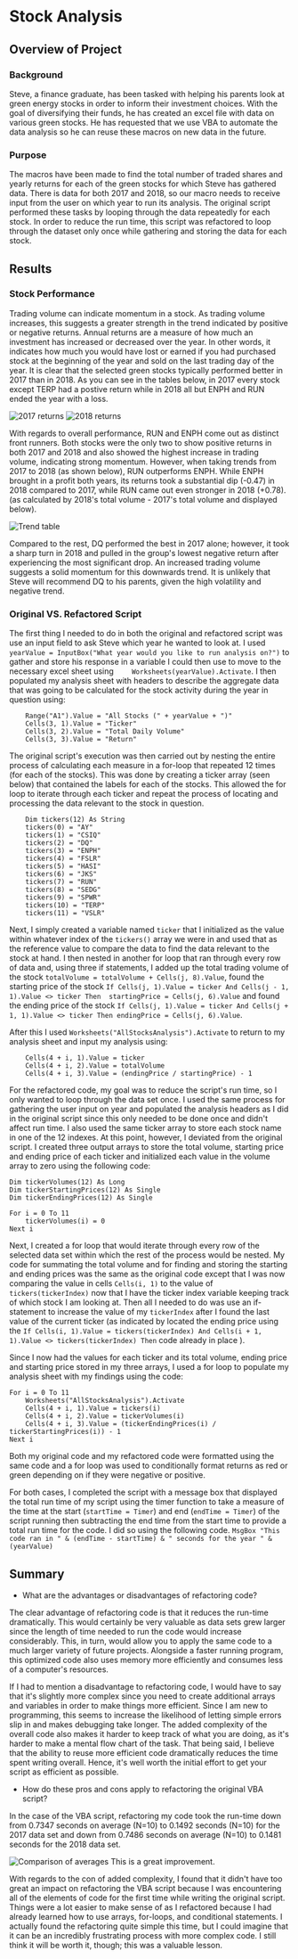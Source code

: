 # Stock Analysis

## Overview of Project
### Background
Steve, a finance graduate, has been tasked with helping his parents look at green energy stocks in order to inform their investment choices. With the goal of diversifying their funds, he has created an excel file with data on various green stocks. He has requested that we use VBA to automate the data analysis so he can reuse these macros on new data in the future. 

### Purpose
The macros have been made to find the total number of traded shares and yearly returns for each of the green stocks for which Steve has gathered data. There is data for both 2017 and 2018, so our macro needs to receive input from the user on which year to run its analysis. The original script performed these tasks by looping through the data repeatedly for each stock. In order to reduce the run time, this script was refactored to loop through the dataset only once while gathering and storing the data for each stock. 

## Results
### Stock Performance
Trading volume can indicate momentum in a stock. As trading volume increases, this suggests a greater strength in the trend indicated by positive or negative returns. Annual returns are a measure of how much an investment has increased or decreased over the year. In other words, it indicates how much you would have lost or earned if you had purchased stock at the beginning of the year and sold on the last trading day of the year. It is clear that the selected green stocks typically performed better in 2017 than in 2018. As you can see in the tables below, in 2017 every stock except TERP had a postive return while in 2018 all but ENPH and RUN ended the year with a loss.


![2017 returns](/Resources/VBA_Challenge_2017.PNG)
![2018 returns](/Resources/VBA_Challenge_2018.PNG)

With regards to overall performance, RUN and ENPH come out as distinct front runners. Both stocks were the only two to show positive returns in both 2017 and 2018 and also showed the highest increase in trading volume, indicating strong momentum.  However, when taking trends from 2017 to 2018 (as shown below), RUN outperforms ENPH. While ENPH brought in a profit both years, its returns took a substantial dip (-0.47) in 2018 compared to 2017, while RUN came out even stronger in 2018 (+0.78).  (as calculated by 2018's total volume - 2017's total volume and displayed below). 

![Trend table](/Screenshots/Trends.PNG)

Compared to the rest, DQ performed the best in 2017 alone; however, it took a sharp turn in 2018 and pulled in the group's lowest negative return after experiencing the most significant drop. An increased trading volume suggests a solid momentum for this downwards trend. It is unlikely that Steve will recommend DQ to his parents, given the high volatility and negative trend. 
 

### Original VS. Refactored Script
The first thing I needed to do in both the original and refactored script was use an input field to ask Steve which year he wanted to look at. I used `yearValue = InputBox("What year would you like to run analysis on?")` to gather and store his response in a variable I could then use to move to the necessary excel sheet using `    Worksheets(yearValue).Activate`.  I then populated my analysis sheet with headers to describe the aggregate data that was going to be calculated for the stock activity during the year in question using: 
```vba
    Range("A1").Value = "All Stocks (" + yearValue + ")"
    Cells(3, 1).Value = "Ticker"
    Cells(3, 2).Value = "Total Daily Volume"
    Cells(3, 3).Value = "Return"
```
	
The original script's execution was then carried out by nesting the entire process of calculating each measure in a for-loop that repeated 12 times (for each of the stocks). This was done by creating a ticker array (seen below) that contained the labels for each of the stocks. This allowed the for loop to iterate through each ticker and repeat the process of locating and processing the data relevant to the stock in question. 
```vba
    Dim tickers(12) As String 
    tickers(0) = "AY"
    tickers(1) = "CSIQ"
    tickers(2) = "DQ"
    tickers(3) = "ENPH"
    tickers(4) = "FSLR"
    tickers(5) = "HASI"
    tickers(6) = "JKS"
    tickers(7) = "RUN"
    tickers(8) = "SEDG"
    tickers(9) = "SPWR"
    tickers(10) = "TERP"
    tickers(11) = "VSLR" 
```

Next, I simply created a variable named `ticker` that I initialized as the value within whatever index of the `tickers()` array we were in and used that as the reference value to compare the data to find the data relevant to the stock at hand.  I then nested in another for loop that ran through every row of data and, using three if statements, I added up the total trading volume of the stock `totalVolume = totalVolume + Cells(j, 8).Value`, found the starting price of the stock  `If Cells(j, 1).Value = ticker And Cells(j - 1, 1).Value <> ticker Then  startingPrice = Cells(j, 6).Value` and found the ending price of the stock `If Cells(j, 1).Value = ticker And Cells(j + 1, 1).Value <> ticker Then endingPrice = Cells(j, 6).Value`.  

After this I used `Worksheets("AllStocksAnalysis").Activate` to return to my analysis sheet and input my analysis using:
```vba
    Cells(4 + i, 1).Value = ticker
    Cells(4 + i, 2).Value = totalVolume
    Cells(4 + i, 3).Value = (endingPrice / startingPrice) - 1
```

For the refactored code, my goal was to reduce the script's run time, so I only wanted to loop through the data set once. I used the same process for gathering the user input on year and populated the analysis headers as I did in the original script since this only needed to be done once and didn't affect run time. I also used the same ticker array to store each stock name in one of the 12 indexes. At this point, however, I deviated from the original script. I created three output arrays to store the total volume, starting price and ending price of each ticker and initialized each value in the volume array to zero using the following code: 
```vba
Dim tickerVolumes(12) As Long
Dim tickerStartingPrices(12) As Single
Dim tickerEndingPrices(12) As Single
       
For i = 0 To 11
    tickerVolumes(i) = 0
Next i
```
Next, I created a for loop that would iterate through every row of the selected data set within which the rest of the process would be nested. My code for summating the total volume and for finding and storing the starting and ending prices was the same as the original code except that I was now comparing the value in cells `Cells(i, 1)` to the value of `tickers(tickerIndex)`  now that I have the ticker index variable keeping track of which stock I am looking at. Then all I needed to do was use an if-statement to increase the value of my `tickerIndex` after I found the last value of the current ticker (as indicated by located the ending price using the `If Cells(i, 1).Value = tickers(tickerIndex) And Cells(i + 1, 1).Value <> tickers(tickerIndex) Then` code already in place ).

Since I now had the values for each ticker and its total volume, ending price and starting price stored in my three arrays, I used a for loop to populate my analysis sheet with my findings using the code: 
```vba
For i = 0 To 11     
    Worksheets("AllStocksAnalysis").Activate
    Cells(4 + i, 1).Value = tickers(i)
    Cells(4 + i, 2).Value = tickerVolumes(i)
    Cells(4 + i, 3).Value = (tickerEndingPrices(i) / tickerStartingPrices(i)) - 1        
Next i
```

Both my original code and my refactored code were formatted using the same code and a for loop was used to conditionally format returns as red or green depending on if they were negative or positive. 

For both cases, I completed the script with a message box that displayed the total run time of my script using the timer function to take a measure of the time at the start (`startTime = Timer`) and end (`endTime = Timer`) of the script running then subtracting the end time from the start time to provide a total run time for the code. I did so using the following code. 
`MsgBox "This code ran in " & (endTime - startTime) & " seconds for the year " & (yearValue)`

## Summary

- What are the advantages or disadvantages of refactoring code?

The clear advantage of refactoring code is that it reduces the run-time dramatically. This would certainly be very valuable as data sets grew larger since the length of time needed to run the code would increase considerably. This, in turn, would allow you to apply the same code to a much larger variety of future projects. Alongside a faster running program, this optimized code also uses memory more efficiently and consumes less of a computer's resources.

If I had to mention a disadvantage to refactoring code, I would have to say that it's slightly more complex since you need to create additional arrays and variables in order to make things more efficient. Since I am new to programming, this seems to increase the likelihood of letting simple errors slip in and makes debugging take longer. The added complexity of the overall code also makes it harder to keep track of what you are doing, as it's harder to make a mental flow chart of the task. That being said, I believe that the ability to reuse more efficient code dramatically reduces the time spent writing overall. Hence, it's well worth the initial effort to get your script as efficient as possible.

- How do these pros and cons apply to refactoring the original VBA script?

In the case of the VBA script, refactoring my code took the run-time down from 0.7347 seconds on average (N=10) to 0.1492 seconds (N=10) for the 2017 data set and down from 0.7486 seconds on average (N=10) to 0.1481 seconds for the 2018 data set. 

![Comparison of averages](/Screenshots/runtime_averages.PNG)
This is a great improvement.

With regards to the con of added complexity, I found that it didn't have too great an impact on refactoring the VBA script because I was encountering all of the elements of code for the first time while writing the original script. Things were a lot easier to make sense of as I refactored because I had already learned how to use arrays, for-loops, and conditional statements. I actually found the refactoring quite simple this time, but I could imagine that it can be an incredibly frustrating process with more complex code. I still think it will be worth it, though; this was a valuable lesson. 





